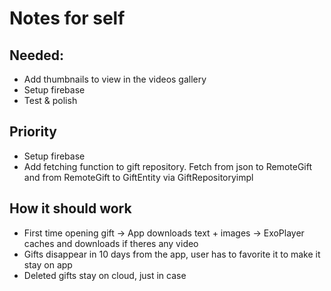 # Notes for self

## Needed:
* Add thumbnails to view in the videos gallery 
* Setup firebase 
* Test & polish

## Priority 
* Setup firebase 
* Add fetching function to gift repository. Fetch from json to RemoteGift and 
from RemoteGift to GiftEntity via GiftRepositoryimpl

## How it should work 

* First time opening gift -> App downloads text + images -> ExoPlayer caches and downloads if theres any video
* Gifts disappear in 10 days from the app, user has to favorite it to make it stay on app
* Deleted gifts stay on cloud, just in case